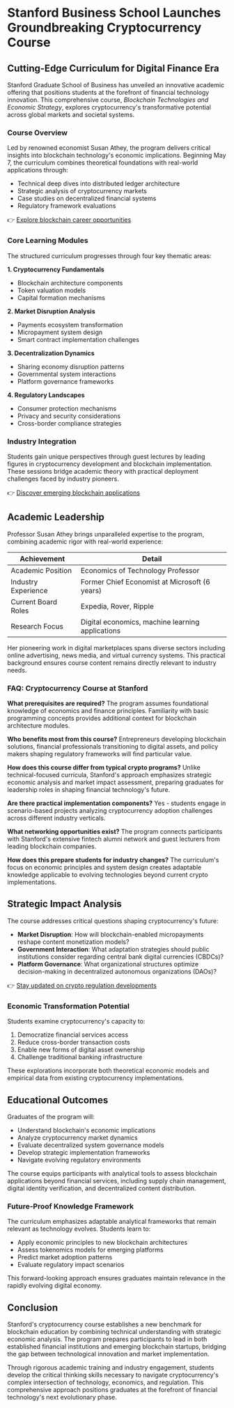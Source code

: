 # Stanford Business School Launches Groundbreaking Cryptocurrency Course

## Cutting-Edge Curriculum for Digital Finance Era

Stanford Graduate School of Business has unveiled an innovative academic offering that positions students at the forefront of financial technology innovation. This comprehensive course, *Blockchain Technologies and Economic Strategy*, explores cryptocurrency's transformative potential across global markets and societal systems.

### Course Overview

Led by renowned economist Susan Athey, the program delivers critical insights into blockchain technology's economic implications. Beginning May 7, the curriculum combines theoretical foundations with real-world applications through:

- Technical deep dives into distributed ledger architecture
- Strategic analysis of cryptocurrency markets
- Case studies on decentralized financial systems
- Regulatory framework evaluations

👉 [Explore blockchain career opportunities](https://bit.ly/okx-bonus)

### Core Learning Modules

The structured curriculum progresses through four key thematic areas:

**1. Cryptocurrency Fundamentals**
- Blockchain architecture components
- Token valuation models
- Capital formation mechanisms

**2. Market Disruption Analysis**
- Payments ecosystem transformation
- Micropayment system design
- Smart contract implementation challenges

**3. Decentralization Dynamics**
- Sharing economy disruption patterns
- Governmental system interactions
- Platform governance frameworks

**4. Regulatory Landscapes**
- Consumer protection mechanisms
- Privacy and security considerations
- Cross-border compliance strategies

### Industry Integration

Students gain unique perspectives through guest lectures by leading figures in cryptocurrency development and blockchain implementation. These sessions bridge academic theory with practical deployment challenges faced by industry pioneers.

👉 [Discover emerging blockchain applications](https://bit.ly/okx-bonus)

## Academic Leadership

Professor Susan Athey brings unparalleled expertise to the program, combining academic rigor with real-world experience:

| Achievement | Detail |
|------------|--------|
| Academic Position | Economics of Technology Professor |
| Industry Experience | Former Chief Economist at Microsoft (6 years) |
| Current Board Roles | Expedia, Rover, Ripple |
| Research Focus | Digital economics, machine learning applications |

Her pioneering work in digital marketplaces spans diverse sectors including online advertising, news media, and virtual currency systems. This practical background ensures course content remains directly relevant to industry needs.

### FAQ: Cryptocurrency Course at Stanford

**What prerequisites are required?**
The program assumes foundational knowledge of economics and finance principles. Familiarity with basic programming concepts provides additional context for blockchain architecture modules.

**Who benefits most from this course?**
Entrepreneurs developing blockchain solutions, financial professionals transitioning to digital assets, and policy makers shaping regulatory frameworks will find particular value.

**How does this course differ from typical crypto programs?**
Unlike technical-focused curricula, Stanford's approach emphasizes strategic economic analysis and market impact assessment, preparing graduates for leadership roles in shaping financial technology's future.

**Are there practical implementation components?**
Yes - students engage in scenario-based projects analyzing cryptocurrency adoption challenges across different industry verticals.

**What networking opportunities exist?**
The program connects participants with Stanford's extensive fintech alumni network and guest lecturers from leading blockchain companies.

**How does this prepare students for industry changes?**
The curriculum's focus on economic principles and system design creates adaptable knowledge applicable to evolving technologies beyond current crypto implementations.

## Strategic Impact Analysis

The course addresses critical questions shaping cryptocurrency's future:

- **Market Disruption**: How will blockchain-enabled micropayments reshape content monetization models?
- **Government Interaction**: What adaptation strategies should public institutions consider regarding central bank digital currencies (CBDCs)?
- **Platform Governance**: What organizational structures optimize decision-making in decentralized autonomous organizations (DAOs)?

👉 [Stay updated on crypto regulation developments](https://bit.ly/okx-bonus)

### Economic Transformation Potential

Students examine cryptocurrency's capacity to:

1. Democratize financial services access
2. Reduce cross-border transaction costs
3. Enable new forms of digital asset ownership
4. Challenge traditional banking infrastructure

These explorations incorporate both theoretical economic models and empirical data from existing cryptocurrency implementations.

## Educational Outcomes

Graduates of the program will:

- Understand blockchain's economic implications
- Analyze cryptocurrency market dynamics
- Evaluate decentralized system governance models
- Develop strategic implementation frameworks
- Navigate evolving regulatory environments

The course equips participants with analytical tools to assess blockchain applications beyond financial services, including supply chain management, digital identity verification, and decentralized content distribution.

### Future-Proof Knowledge Framework

The curriculum emphasizes adaptable analytical frameworks that remain relevant as technology evolves. Students learn to:

- Apply economic principles to new blockchain architectures
- Assess tokenomics models for emerging platforms
- Predict market adoption patterns
- Evaluate regulatory impact scenarios

This forward-looking approach ensures graduates maintain relevance in the rapidly evolving digital economy.

## Conclusion

Stanford's cryptocurrency course establishes a new benchmark for blockchain education by combining technical understanding with strategic economic analysis. The program prepares participants to lead in both established financial institutions and emerging blockchain startups, bridging the gap between technological innovation and market implementation.

Through rigorous academic training and industry engagement, students develop the critical thinking skills necessary to navigate cryptocurrency's complex intersection of technology, economics, and regulation. This comprehensive approach positions graduates at the forefront of financial technology's next evolutionary phase.